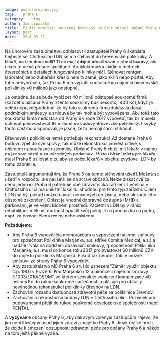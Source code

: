 ```yaml
---
image: posts/brevnov.jpg
tags:	praha-6
category:	blog
author:	Jan Lipavský
title:	Piráti odmítají soukromý business na úkor zdraví občanů Prahy 6
layout:	post
date:	2016-03-21
---
```


Na únorovém zastupitelstvu odhlasovali zastupitelé Prahy 6 škatulata hejbejte se. Chittussiho LDN se má stěhovat do břevnovské polikliniky. A lékaři, co tam dnes sídlí? Ti se mají údajně přestěhovat v rámci budovy, ale nikdo to nemá přesně spočítané. Architektonická studie o metrech čtverečních a detailech fungování polikliniky mlčí. Stěhovat rentgen, laboratoř, nebo zubařské křeslo není to samé, jako skříň nebo postel. Aby toho nebylo málo, tak Praha 6 má vyplatit současnému nájemci břevnovské polikliniky 40 milionů jako odstupné.

Je ostudné, že se bude vyplácet 40 milionů odstupné soukromé firmě (každého občana Prahy 6 tento soukromý business stojí 400 Kč), když je velmi nepravděpodobné, že by tato soukromá firma dokázala dostát podmínkám smlouvy a smlouva by tak mohla být vypovězena. Aby totiž tato soukromá firma nedostala od Prahy 6 v roce 2017 výpověď, tak by musela stihnout proinvestovat 60 milionů do budovy Břevnoské polikliniky. I kdyby touto částkou disponovali, je jasné, že to nemají šanci stihnout.

Břevnovská poliklinika nutně potřebuje rekonstrukci. Až dostane Praha 6 budovu zpět do své správy, tak může rekonstrukci provést citlivě, s ohledem na současné nájemníky. Občané Prahy 6 chtějí mít lékaře v nájmu na jednom místě a za výhodných podmínek. Místo ubírání místa pro lékaře musí Praha 6 usilovat o to, aby se počet lékařů v objektu zvyšoval. LDN by tomu zabránila.

Zastupitelé argumentují tím, že Praha 6 na tomto stěhování ušetří. Možná se ušetří v rozpočtu, ale neušetří se na zdraví občanů. Nelze získat dvě za cenu jednoho. Praha 6 potřebuje obě zdravotnická zařízení. Léčebna v Chittussiho ulici má unikátní lokalitu, vhodnou pro tento typ zařízení. Cílem LDN má být pokud možno návrat nemocných do života, nebo alespoň jeho důstojné zakončení. Oblast je vhodně dopravně dostupná (MHD a parkování), je ve velmi klidném prostředí. Pacienti v LDN by v rámci rehabilitace měli mít možnost opustit svůj pokoj jít na procházku do parku, např. za pomoci člena rodiny nebo asistenta.

**Požadujeme:**

* Aby Praha 6 vypověděla memorandum o vypovězení nájemní smlouvy pro společnost Poliklinika Marjánka, a.s. (dříve Comitia Medical, a.s.) a nadále trvala na dodržení dosavadní smlouvy, tj. společnost  Poliklinika Marjánka, a.s. musí do konce roku 2017 proinvestovat 60 milionů CZK do objektu polikliniky Marjánka. Pokud tak neučiní, tak je možné smlouvu ze strany Prahy 6 vypovědět.
* Aby zastupitelstvo MČ Praha 6 zrušilo usnesení "Záměr využití objektu č.p. 1906 v Praze 6, Pod Marjánkou 12 a ukončení nájemní smlouvy č.1003/2010/OSOM", ve kterém schvaluje vyplacení kompenzace 40 milionů Kč do rukou soukromé společnosti a plánuje pro občany nevýhodnou rekonstrukci polikliniky Břevnov na LDN.
* Zachování rozsahu dostupnosti zdravotní péče na poliklinice Břevnov.
* Zachování a rekonstrukci budovy LDN v Chittussiho ulici. Pozemek ani budova nesmí přejít do rukou soukromé developerské společnosti (např. PENTA).

A **vyzýváme** občany Prahy 6, aby dali svým voleným zástupcům najevo, že jim není lhostejný osud jejich zdraví a majetku Prahy 6. Jinak reálně hrozí, že dojde k omezení dostupnosti zdravotní péče pro občany Prahy 6 a někdo na tom ještě pěkně vydělá.
